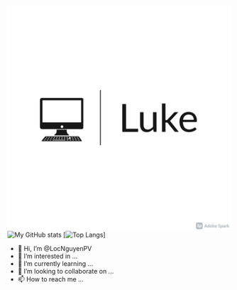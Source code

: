 [![Header](https://github.com/LocNguyenPV/LocNguyenPV/blob/26294ecd514324d13f65928b0309e289260c1590/Logo/logo-2.png "Header")](https://codeandbug.hashnode.dev/)
![My GitHub stats](https://github-readme-stats.vercel.app/api?username=LocNguyenPV&theme=dracula&show_icons=true)
[![Top Langs](https://github-readme-stats.vercel.app/api/top-langs/?username=LocNguyenPV&langs_count=8)]
- 👋 Hi, I’m @LocNguyenPV
- 👀 I’m interested in ...
- 🌱 I’m currently learning ...
- 💞️ I’m looking to collaborate on ...
- 📫 How to reach me ...

<!---
LocNguyenPV/LocNguyenPV is a ✨ special ✨ repository because its `README.md` (this file) appears on your GitHub profile.
You can click the Preview link to take a look at your changes.
--->

